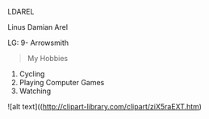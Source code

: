 LDAREL

Linus Damian Arel

LG: 9- Arrowsmith


>My Hobbies

1. Cycling
2. Playing Computer Games
3. Watching

![alt text]((http://clipart-library.com/clipart/ziX5raEXT.htm)


